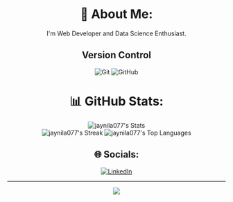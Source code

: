 <div align="center">
  
  # 💫 About Me:
I'm Web Developer and Data Science Enthusiast.<br>


## Version Control
![Git](https://img.shields.io/badge/-Git-000?style=for-the-badge&logo=git)
![GitHub](https://img.shields.io/badge/-GitHub-000?style=for-the-badge&logo=github)


# 📊 GitHub Stats:
![jaynila077's Stats](https://github-readme-stats.vercel.app/api?username=jaynila077&theme=tokyonight&show_icons=true&hide_border=true&count_private=true)<br/>
![jaynila077's Streak](https://github-readme-streak-stats.herokuapp.com/?user=jaynila077&theme=tokyonight&hide_border=true)
![jaynila077's Top Languages](https://github-readme-stats.vercel.app/api/top-langs/?username=jaynila077&theme=tokyonight&show_icons=true&hide_border=true&layout=compact)

<!-- ## 🏆 GitHub Trophies
![](https://github-profile-trophy.vercel.app/?username=jaynila077&theme=radical&no-frame=false&no-bg=false&margin-w=4) -->
  
 
## 🌐 Socials:
[![LinkedIn](https://img.shields.io/badge/LinkedIn-%230077B5.svg?logo=linkedin&logoColor=white)](https://linkedin.com/in/jay-nila-9b3676229/) 

---
[![](https://visitcount.itsvg.in/api?id=jaynila077&icon=2&color=5)](https://visitcount.itsvg.in)
  
  

<!-- Proudly created with GPRM ( https://gprm.itsvg.in ) -->

  </div>
  
